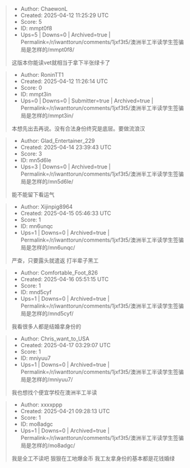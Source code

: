 > - Author: ChaewonL
> - Created: 2025-04-12 11:25:29 UTC
> - Score: 5
> - ID: mmpt0f8
> - Ups=5 | Downs=0 | Archived=true | Permalink=/r/iwanttorun/comments/1jxf3t5/澳洲半工半读学生签骗局是怎样的/mmpt0f8/
>
> 这版本你能读vet就相当于拿下半张绿卡了

> - Author: RoninTT1
> - Created: 2025-04-12 11:26:14 UTC
> - Score: 0
> - ID: mmpt3in
> - Ups=0 | Downs=0 | Submitter=true | Archived=true | Permalink=/r/iwanttorun/comments/1jxf3t5/澳洲半工半读学生签骗局是怎样的/mmpt3in/
>
> 本想先出去再说。没有合法身份终究是底层。要做流浪汉

> - Author: Glad_Entertainer_229
> - Created: 2025-04-14 23:39:43 UTC
> - Score: 3
> - ID: mn5d6le
> - Ups=3 | Downs=0 | Archived=true | Permalink=/r/iwanttorun/comments/1jxf3t5/澳洲半工半读学生签骗局是怎样的/mn5d6le/
>
> 能不能留下看运气

> - Author: Xijinpig8964
> - Created: 2025-04-15 05:46:33 UTC
> - Score: 1
> - ID: mn6unqc
> - Ups=1 | Downs=0 | Archived=true | Permalink=/r/iwanttorun/comments/1jxf3t5/澳洲半工半读学生签骗局是怎样的/mn6unqc/
>
> 严查，只要露头就遣返 打半辈子黑工

> - Author: Comfortable_Foot_826
> - Created: 2025-04-16 05:51:15 UTC
> - Score: 1
> - ID: mnd5cyf
> - Ups=1 | Downs=0 | Archived=true | Permalink=/r/iwanttorun/comments/1jxf3t5/澳洲半工半读学生签骗局是怎样的/mnd5cyf/
>
> 我看很多人都是结婚拿身份的

> - Author: Chris_want_to_USA
> - Created: 2025-04-17 03:29:07 UTC
> - Score: 1
> - ID: mniyuu7
> - Ups=1 | Downs=0 | Archived=true | Permalink=/r/iwanttorun/comments/1jxf3t5/澳洲半工半读学生签骗局是怎样的/mniyuu7/
>
> 我也想找个便宜学校在澳洲半工半读

> - Author: xxxxppp
> - Created: 2025-04-21 09:28:13 UTC
> - Score: 1
> - ID: mo8adgc
> - Ups=1 | Downs=0 | Archived=true | Permalink=/r/iwanttorun/comments/1jxf3t5/澳洲半工半读学生签骗局是怎样的/mo8adgc/
>
> 我是全工不读吧 狠狠在工地爆金币  我工友拿身份的基本都是花钱婚绿
